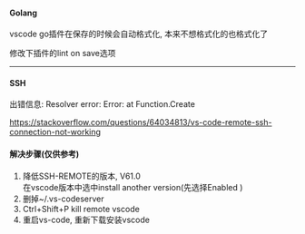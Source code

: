 #### Golang
vscode go插件在保存的时候会自动格式化, 本来不想格式化的也格式化了

修改下插件的lint on save选项

--- 

#### SSH
出错信息: 
Resolver error: Error: at Function.Create


https://stackoverflow.com/questions/64034813/vs-code-remote-ssh-connection-not-working

#### 解决步骤(仅供参考)
1. 降低SSH-REMOTE的版本, V61.0  
    在vscode版本中选中install another version(先选择Enabled
    )  
2. 删掉~/.vs-codeserver  
3. Ctrl+Shift+P kill remote vscode  
4. 重启vs-code, 重新下载安装vscode  

